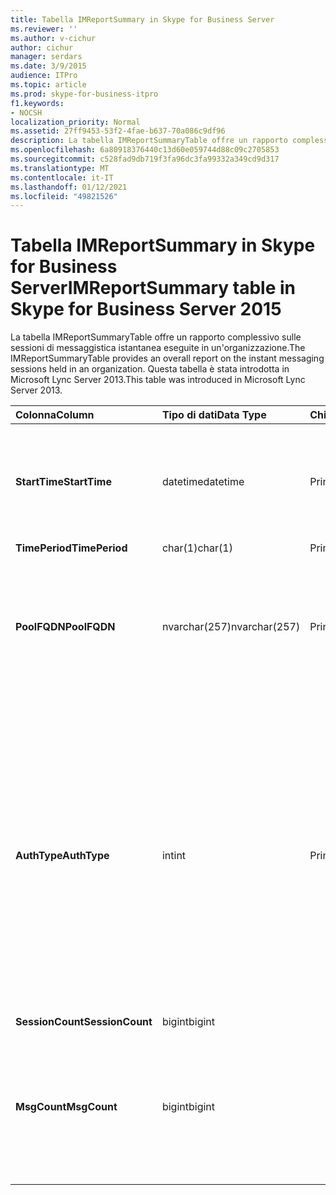 ```yaml
---
title: Tabella IMReportSummary in Skype for Business Server
ms.reviewer: ''
ms.author: v-cichur
author: cichur
manager: serdars
ms.date: 3/9/2015
audience: ITPro
ms.topic: article
ms.prod: skype-for-business-itpro
f1.keywords:
- NOCSH
localization_priority: Normal
ms.assetid: 27ff9453-53f2-4fae-b637-70a086c9df96
description: La tabella IMReportSummaryTable offre un rapporto complessivo sulle sessioni di messaggistica istantanea eseguite in un'organizzazione. Questa tabella è stata introdotta in Microsoft Lync Server 2013.
ms.openlocfilehash: 6a80918376440c13d60e059744d88c09c2705853
ms.sourcegitcommit: c528fad9db719f3fa96dc3fa99332a349cd9d317
ms.translationtype: MT
ms.contentlocale: it-IT
ms.lasthandoff: 01/12/2021
ms.locfileid: "49821526"
---
```

# <a name="imreportsummary-table-in-skype-for-business-server-2015"></a><span data-ttu-id="c385a-104">Tabella IMReportSummary in Skype for Business Server</span><span class="sxs-lookup"><span data-stu-id="c385a-104">IMReportSummary table in Skype for Business Server 2015</span></span>
 
<span data-ttu-id="c385a-105">La tabella IMReportSummaryTable offre un rapporto complessivo sulle sessioni di messaggistica istantanea eseguite in un'organizzazione.</span><span class="sxs-lookup"><span data-stu-id="c385a-105">The IMReportSummaryTable provides an overall report on the instant messaging sessions held in an organization.</span></span> <span data-ttu-id="c385a-106">Questa tabella è stata introdotta in Microsoft Lync Server 2013.</span><span class="sxs-lookup"><span data-stu-id="c385a-106">This table was introduced in Microsoft Lync Server 2013.</span></span>
  
|<span data-ttu-id="c385a-107">**Colonna**</span><span class="sxs-lookup"><span data-stu-id="c385a-107">**Column**</span></span>|<span data-ttu-id="c385a-108">**Tipo di dati**</span><span class="sxs-lookup"><span data-stu-id="c385a-108">**Data Type**</span></span>|<span data-ttu-id="c385a-109">**Chiave/indice**</span><span class="sxs-lookup"><span data-stu-id="c385a-109">**Key/Index**</span></span>|<span data-ttu-id="c385a-110">**Dettagli**</span><span class="sxs-lookup"><span data-stu-id="c385a-110">**Details**</span></span>|
|:-----|:-----|:-----|:-----|
|<span data-ttu-id="c385a-111">**StartTime**</span><span class="sxs-lookup"><span data-stu-id="c385a-111">**StartTime**</span></span> <br/> |<span data-ttu-id="c385a-112">datetime</span><span class="sxs-lookup"><span data-stu-id="c385a-112">datetime</span></span>  <br/> |<span data-ttu-id="c385a-113">Principale</span><span class="sxs-lookup"><span data-stu-id="c385a-113">Primary</span></span>  <br/> |<span data-ttu-id="c385a-114">Data e ora di inizio della sessione di messaggistica istantanea.</span><span class="sxs-lookup"><span data-stu-id="c385a-114">Date and time that the instant messaging session began.</span></span>  <br/> |
|<span data-ttu-id="c385a-115">**TimePeriod**</span><span class="sxs-lookup"><span data-stu-id="c385a-115">**TimePeriod**</span></span> <br/> |<span data-ttu-id="c385a-116">char(1)</span><span class="sxs-lookup"><span data-stu-id="c385a-116">char(1)</span></span>  <br/> |<span data-ttu-id="c385a-117">Principale</span><span class="sxs-lookup"><span data-stu-id="c385a-117">Primary</span></span>  <br/> ||
|<span data-ttu-id="c385a-118">**PoolFQDN**</span><span class="sxs-lookup"><span data-stu-id="c385a-118">**PoolFQDN**</span></span> <br/> |<span data-ttu-id="c385a-119">nvarchar(257)</span><span class="sxs-lookup"><span data-stu-id="c385a-119">nvarchar(257)</span></span>  <br/> |<span data-ttu-id="c385a-120">Principale</span><span class="sxs-lookup"><span data-stu-id="c385a-120">Primary</span></span>  <br/> |<span data-ttu-id="c385a-121">Nome di dominio completo del pool che ospita la sessione.</span><span class="sxs-lookup"><span data-stu-id="c385a-121">Fully qualified domain name of the pool hosting the session.</span></span>  <br/> |
|<span data-ttu-id="c385a-122">**AuthType**</span><span class="sxs-lookup"><span data-stu-id="c385a-122">**AuthType**</span></span> <br/> |<span data-ttu-id="c385a-123">int</span><span class="sxs-lookup"><span data-stu-id="c385a-123">int</span></span>  <br/> |<span data-ttu-id="c385a-124">Principale</span><span class="sxs-lookup"><span data-stu-id="c385a-124">Primary</span></span>  <br/> |<span data-ttu-id="c385a-125">Priorità della chiamata, ad esempio urgente o non urgente.</span><span class="sxs-lookup"><span data-stu-id="c385a-125">Priority (for example, urgent or non-urgent) of the call.</span></span> <span data-ttu-id="c385a-126">Le informazioni sulla priorità vengono archiviate nella [tabella CallPriorities in Skype for Business Server 2015.](callpriorities.md)</span><span class="sxs-lookup"><span data-stu-id="c385a-126">Priority information is stored in the [CallPriorities table in Skype for Business Server 2015](callpriorities.md).</span></span>  <br/> |
|<span data-ttu-id="c385a-127">**SessionCount**</span><span class="sxs-lookup"><span data-stu-id="c385a-127">**SessionCount**</span></span> <br/> |<span data-ttu-id="c385a-128">bigint</span><span class="sxs-lookup"><span data-stu-id="c385a-128">bigint</span></span>  <br/> |||
|<span data-ttu-id="c385a-129">**MsgCount**</span><span class="sxs-lookup"><span data-stu-id="c385a-129">**MsgCount**</span></span> <br/> |<span data-ttu-id="c385a-130">bigint</span><span class="sxs-lookup"><span data-stu-id="c385a-130">bigint</span></span>  <br/> ||<span data-ttu-id="c385a-131">Numero totale di messaggi istantanei scambiati durante la sessione.</span><span class="sxs-lookup"><span data-stu-id="c385a-131">Total number of instant messages exchanged during the session.</span></span>  <br/> |
   


